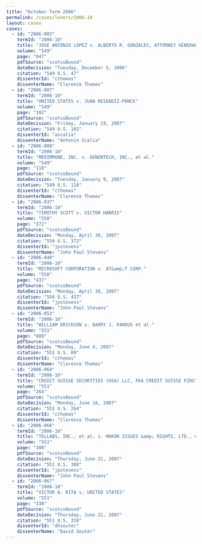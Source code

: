 ```yaml
---
title: "October Term 2006"
permalink: /cases/loners/2006-10
layout: cases
cases:
  - id: "2006-003"
    termId: "2006-10"
    title: "JOSE ANTONIO LOPEZ v. ALBERTO R. GONZALES, ATTORNEY GENERAL"
    volume: "549"
    page: "047"
    pdfSource: "scotusBound"
    dateDecision: "Tuesday, December 5, 2006"
    citation: "549 U.S. 47"
    dissenterId: "cthomas"
    dissenterName: "Clarence Thomas"
  - id: "2006-007"
    termId: "2006-10"
    title: "UNITED STATES v. JUAN RESENDIZ-PONCE"
    volume: "549"
    page: "102"
    pdfSource: "scotusBound"
    dateDecision: "Friday, January 19, 2007"
    citation: "549 U.S. 102"
    dissenterId: "ascalia"
    dissenterName: "Antonin Scalia"
  - id: "2006-008"
    termId: "2006-10"
    title: "MEDIMMUNE, INC. v. GENENTECH, INC., et al."
    volume: "549"
    page: "118"
    pdfSource: "scotusBound"
    dateDecision: "Tuesday, January 9, 2007"
    citation: "549 U.S. 118"
    dissenterId: "cthomas"
    dissenterName: "Clarence Thomas"
  - id: "2006-037"
    termId: "2006-10"
    title: "TIMOTHY SCOTT v. VICTOR HARRIS"
    volume: "550"
    page: "372"
    pdfSource: "scotusBound"
    dateDecision: "Monday, April 30, 2007"
    citation: "550 U.S. 372"
    dissenterId: "jpstevens"
    dissenterName: "John Paul Stevens"
  - id: "2006-040"
    termId: "2006-10"
    title: "MICROSOFT CORPORATION v. AT&amp;T CORP."
    volume: "550"
    page: "437"
    pdfSource: "scotusBound"
    dateDecision: "Monday, April 30, 2007"
    citation: "550 U.S. 437"
    dissenterId: "jpstevens"
    dissenterName: "John Paul Stevens"
  - id: "2006-053"
    termId: "2006-10"
    title: "WILLIAM ERICKSON v. BARRY J. PARDUS et al."
    volume: "551"
    page: "089"
    pdfSource: "scotusBound"
    dateDecision: "Monday, June 4, 2007"
    citation: "551 U.S. 89"
    dissenterId: "cthomas"
    dissenterName: "Clarence Thomas"
  - id: "2006-064"
    termId: "2006-10"
    title: "CREDIT SUISSE SECURITIES (USA) LLC, FKA CREDIT SUISSE FIRST BOSTON LLC, et al. v. GLEN BILLING et al."
    volume: "551"
    page: "264"
    pdfSource: "scotusBound"
    dateDecision: "Monday, June 18, 2007"
    citation: "551 U.S. 264"
    dissenterId: "cthomas"
    dissenterName: "Clarence Thomas"
  - id: "2006-066"
    termId: "2006-10"
    title: "TELLABS, INC., et al. v. MAKOR ISSUES &amp; RIGHTS, LTD., et al."
    volume: "551"
    page: "308"
    pdfSource: "scotusBound"
    dateDecision: "Thursday, June 21, 2007"
    citation: "551 U.S. 308"
    dissenterId: "jpstevens"
    dissenterName: "John Paul Stevens"
  - id: "2006-067"
    termId: "2006-10"
    title: "VICTOR A. RITA v. UNITED STATES"
    volume: "551"
    page: "338"
    pdfSource: "scotusBound"
    dateDecision: "Thursday, June 21, 2007"
    citation: "551 U.S. 338"
    dissenterId: "dhsouter"
    dissenterName: "David Souter"
---
```

